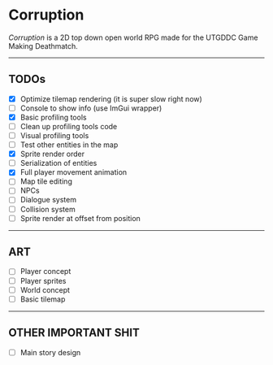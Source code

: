 # Corruption

*Corruption* is a 2D top down open world RPG made for the UTGDDC Game Making Deathmatch.

***

## TODOs

- [x] Optimize tilemap rendering (it is super slow right now)
- [ ] Console to show info (use ImGui wrapper)
- [x] Basic profiling tools
- [ ] Clean up profiling tools code
- [ ] Visual profiling tools
- [ ] Test other entities in the map
- [x] Sprite render order
- [ ] Serialization of entities
- [x] Full player movement animation
- [ ] Map tile editing
- [ ] NPCs
- [ ] Dialogue system
- [ ] Collision system
- [ ] Sprite render at offset from position

***

## ART

- [ ] Player concept
- [ ] Player sprites
- [ ] World concept
- [ ] Basic tilemap

***

## OTHER IMPORTANT SHIT

- [ ] Main story design
